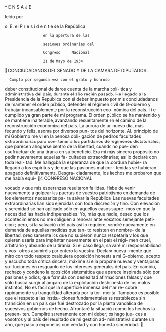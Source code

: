 ^ E N   S A J E

leído      por




s. E.
el P r e s i d e n t e de la República




                     en la apertura de las

                     sesiones ordinarias del

                     Congreso     Nacional

                     21 de Mayo de 1934
CONCIUDADANOS DEL SENADO Y
DE LA CAMARA DE DIPUTADOS:

      Cumplo por segunda vez con el grato y honroso
 deber constitucional de daros cuenta de la marcha polí-
tica y administrativa del país, durante el año recién
 pasado.
     He llegado a la Presidencia de la República con el
deber impuesto por mis conciudadanos de mantener el
orden público, defender el régimen civil de G-obierno
y trabajar incansablemente por la reconstrucción eco-
nómica del país.
     l í e cumplido ya gran parte de mi programa.
     El orden público se ha mantenido y se mantiene
inalterable, avanzando resueltamente en el camino de
la reconstrucción económica del país. La aurora de un
nuevo día, más fecundo y feliz, asoma por diversos pun-
tos del horizonte.
     Al. principio de mi Gobierno me vi en la penosa obli-
gación de pediros facultades extraordinarias para con-
tener a los partidarios de regímenes dictatoriales, que
parecen ahogarse dentro de la libertad, cuando no pue-
den usufructuar de una tiranía en su beneficio. Era mi
más sincero propósito no pedir nuevamente aquellas fa-
cultades extraordinarias; así lo declaré con toda leal-
tad. Me halagaba la esperanza de que la .cordura hubie-
ra llegado a los espíritus y de que las pasiones mal con-
tenidas se hubieran apagado definitivamente. Desgra-
ciadamente, los hechos me probaron que me había equi-
4                                     CONGRESO    NACIONAL


vocado y que mis esperanzas resultaron fallidas. Hube
de venir nuevamente a golpear las puertas de vuestro
patriotismo en demanda de los elementos necesarios pa-
ra salvar la República.
     Las nuevas facultades extraordinarias lian sido
ejercidas con toda discreción y tino. Con elevación y
serenidad se han aplicado sólo en aquellos casos supre-
mos en que la necesidad las hacia indispensables.
     Yo, más que nadie, deseo que los acontecimientos
no me obliguen a renovar ante vosotros semejante peti-
ción ; pero, si la salvación del país así lo requiere, vendré
nuevamente en demanda de aquellas medidas que tan-
to resisten en nombre- de la libertad, precisamente los
que no supieron nunca respetarla y los que quieren
usarla para implantar nuevamente en el país el régi-
men cruel, arbitrario y absurdo de la tiranía.
     Si el caso llega, salvaré mi responsabilidad y vos-
otros asumiréis por entero la vuestra. Declaro nueva-
mente que miro con todo respeto cualquiera oposición
honesta a mi G-obierno, acepto y escucho toda crítica
sincera, máxime si ella propone nuevas y ventajosas so-
luciones en resguardo de los intereses generales del país.
En cambio, rechazo y condeno la oposición sistemática
que aparece inspirada sólo por pasiones y odios, que
formula con deslealtad afirmaciones falsas y que sólo
busca surgir al amparo de la explotación deshonesta de
los malos instintos.
     No es fácil que la superficie inmensa del mar re-
cobre rápidamente su tranquilidad alterada por la tor-
menta. Tampoco es posible que el respeto a las institu-
ciones fundamentales se restablezca sin transición en
un país que fué destrozado por la planta vandálica de
sucesivos gobiernos de hecho.
     Afrontaré la situación como los hechos la presen-
ten. Cumpliré serenamente con mi deber; os hago jue-
ces a vosotros y al país del resultado de mi gestión ad-
ministrativa durante un año, que paso a exponeros con
verdad y con honesta sinceridad.
